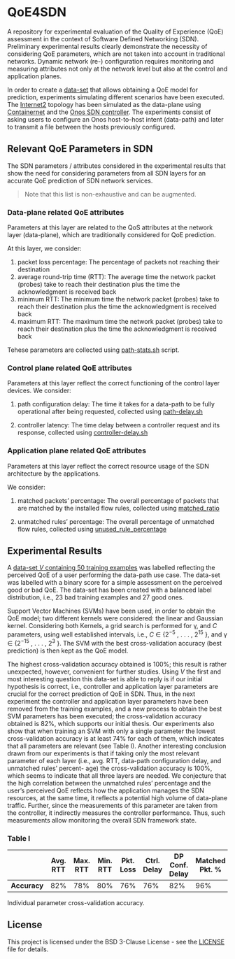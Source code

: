 # QoE4SDN

A repository for experimental evaluation of the Quality of Experience (QoE) assessment in the context of Software Defined Networking (SDN). Preliminary experimental results clearly demonstrate the necessity of considering QoE parameters, which are not taken into account in traditional networks. Dynamic network (re-) configuration requires monitoring and measuring attributes not only at the network level but also at the control and application planes.

In order to create a [data-set](Predictions/Datasets) that allows obtaining a QoE model for prediction, experiments simulating different scenarios have been executed. The [Internet2](topology.pdf) topology has been simulated as the data-plane using [Containernet](https://github.com/containernet/containernet) and the [Onos SDN controller](https://onosproject.org). The experiments consist of asking users to configure an Onos host-to-host intent (data-path) and later to transmit a file between the hosts previously configured.

## Relevant QoE Parameters in SDN

The SDN parameters / attributes considered in the experimental results that show the need for considering parameters from all SDN layers for an accurate QoE prediction of SDN network services.

>Note that this list is non-exhaustive and can be augmented.

### Data-plane related QoE attributes

Parameters at this layer are related to the QoS attributes at the network layer (data-plane), which are traditionally considered for QoE prediction.

At this layer, we consider:

1. packet loss percentage: The percentage of packets not reaching their destination
2. average round-trip time (RTT): The average time the network packet (probes) take to reach their destination plus the time the acknowledgment is received back
3. minimum RTT: The minimum time the network packet (probes) take to reach their destination plus the time the acknowledgment is received back
4. maximum RTT: The maximum time the network packet (probes) take to reach their destination plus the time the acknowledgment is received back

Tehese parameters are collected using [path-stats.sh](MonitoringScripts/path-stats.sh) script.

### Control plane related QoE attributes

Parameters at this layer reflect the correct functioning of the control layer devices.
We consider:

1. path configuration delay: The time it takes for a data-path to be fully operational after being requested, collected using [path-delay.sh](MonitoringScripts/path-delay.sh)

2. controller latency: The time delay between a controller request and its response, collected using [controller-delay.sh](MonitoringScripts/controller-delay.sh)

### Application plane related QoE attributes

Parameters at this layer reflect the correct resource usage of the SDN architecture by the applications.

We consider:

1. matched packets’ percentage: The overall percentage of packets that are matched by the installed flow rules, collected using [matched_ratio](MonitoringScripts/matched_ratio)

2. unmatched rules’ percentage: The overall percentage of unmatched flow rules, collected using [unused_rule_percentage](MonitoringScripts/unused_rule_percentage)

## Experimental Results

A [data-set *V* containing 50 training examples](Prediction/Datasets/Data0/) was labelled reflecting the perceived QoE of a user performing the data-path use case. The data-set was labelled with a binary score for a simple assessment on the perceived good or bad QoE. The data-set has been created with a balanced label distribution, i.e., 23 bad training examples and 27
good ones.

Support Vector Machines (SVMs) have been used, in order to obtain the QoE model; two different kernels were considered: the linear and Gaussian kernel. Considering both Kernels, a grid search is performed for γ, and *C* parameters, using well established intervals, i.e., *C* ∈ {2<sup>−5</sup> , . . . , 2<sup>15</sup> }, and γ ∈ {2<sup>−15</sup> , . . . , 2<sup>3</sup> }. The SVM with the best cross-validation accuracy (best prediction) is then kept as the QoE model.

The highest cross-validation accuracy obtained is 100%; this result is rather unexpected, however, convenient for further studies. Using *V* the first and most interesting question this data-set is able to reply is if our initial hypothesis is correct, i.e., controller and application layer parameters are crucial for the correct prediction of QoE in SDN. Thus, in the next experiment the controller and application layer parameters have been removed from the training examples, and a new process to obtain the best SVM parameters has been executed; the cross-validation accuracy obtained is 82%, which supports our initial thesis.
Our experiments also show that when training an SVM with only a single parameter the lowest cross-validation accuracy is at least 74% for each of them, which indicates that all parameters are relevant (see Table I). Another interesting conclusion drawn from our experiments is that if taking only the most relevant parameter of each layer (i.e., avg. RTT, data-path configuration delay, and unmatched rules’ percent- age) the cross-validation accuracy is 100%, which seems to indicate that all three layers are needed. We conjecture that the high correlation between the unmatched rules’ percentage and the user’s perceived QoE reflects how the application manages the SDN resources, at the same time, it reflects a potential high volume of data-plane traffic. Further, since the measurements of this parameter are taken from the controller, it indirectly measures the controller performance. Thus, such measurements allow monitoring the overall SDN framework state.

### Table I

|            | Avg. RTT| Max. RTT | Min. RTT | Pkt. Loss| Ctrl. Delay | DP Conf. Delay | Matched Pkt. % | Unmatched rules %|
|------------|---------|----------|----------|----------|-------------|----------------|----------------|------------------|
|**Accuracy**| 82%     | 78%      | 80%      | 76% | 76% | 82% | 96% | 74%|

Individual parameter cross-validation accuracy.


## License

This project is licensed under the BSD 3-Clause License - see the [LICENSE](LICENSE) file for details.
